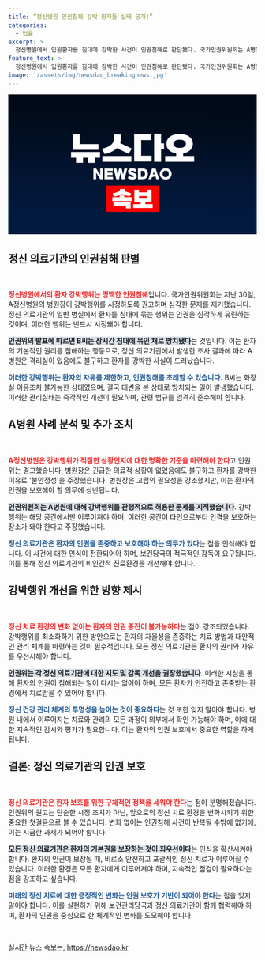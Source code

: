 ```yaml
---
title: “정신병원 인권침해 강박 환자들 실태 공개!”
categories:
  - 법률
excerpt: >
  정신병원에서 입원환자를 침대에 강박한 사건이 인권침해로 판단됐다. 국가인권위원회는 A병원에 강박행위를 중단하고, 격리실 지침을 준수할 것을 권고했다. 이 shocking revelation은 우리 사회의 정신 건강 관리에 대한 경각심을 일깨운다!
feature_text: >
  정신병원에서 입원환자를 침대에 강박한 사건이 인권침해로 판단됐다. 국가인권위원회는 A병원에 강박행위를 중단하고, 격리실 지침을 준수할 것을 권고했다. 이 shocking revelation은 우리 사회의 정신 건강 관리에 대한 경각심을 일깨운다!
image: '/assets/img/newsdao_breakingnews.jpg'
---
```


<p><img src="/assets/img/newsdao_breakingnews.jpg" alt="bookingtag 속보" /></p>

<h2 data-ke-size="size26">정신 의료기관의 인권침해 판별</h2>

<p data-ke-size="size16">&nbsp;</p>

<p data-ke-size="size16"><b><span style="color: #ee2323;">정신병원에서의 환자 강박행위는 명백한 인권침해</span></b>입니다. 국가인권위원회는 지난 30일, A정신병원의 병원장이 강박행위를 시정하도록 권고하며 심각한 문제를 제기했습니다. 정신 의료기관의 일반 병실에서 환자를 침대에 묶는 행위는 인권을 심각하게 유린하는 것이며, 이러한 행위는 반드시 시정돼야 합니다.</p>

<p data-ke-size="size16"><b><span style="background-color: #21538527;">인권위의 발표에 따르면 B씨는 장시간 침대에 묶인 채로 방치됐다</span></b>는 것입니다. 이는 환자의 기본적인 권리를 침해하는 행동으로, 정신 의료기관에서 발생한 조사 결과에 따라 A병원은 격리실이 있음에도 불구하고 환자를 강박한 사실이 드러났습니다.</p>

<p data-ke-size="size16"><b><span style="color: #1a5490;">이러한 강박행위는 환자의 자유를 제한하고, 인권침해를 초래할 수 있습니다.</span></b> B씨는 화장실 이용조차 불가능한 상태였으며, 결국 대변을 본 상태로 방치되는 일이 발생했습니다. 이러한 관리실태는 즉각적인 개선이 필요하며, 관련 법규를 엄격히 준수해야 합니다.</p>

<h2 data-ke-size="size26">A병원 사례 분석 및 추가 조치</h2>

<p data-ke-size="size16">&nbsp;</p>

<p data-ke-size="size16"><b><span style="color: #ee2323;">A정신병원은 강박행위가 적절한 상황인지에 대한 명확한 기준을 마련해야 한다</span></b>고 인권위는 경고했습니다. 병원장은 긴급한 의료적 상황이 없었음에도 불구하고 환자를 강박한 이유로 '불안정성'을 주장했습니다. 병원장은 고립의 필요성을 강조했지만, 이는 환자의 인권을 보호해야 할 의무에 상반됩니다.</p>

<p data-ke-size="size16"><b><span style="background-color: #21538527;">인권위원회는 A병원에 대해 강박행위를 관행적으로 허용한 문제를 지적했습니다</span></b>. 강박행위는 해당 공간에서만 이루어져야 하며, 이러한 공간이 타인으로부터 인격을 보호하는 장소가 돼야 한다고 주장했습니다.</p>

<p data-ke-size="size16"><b><span style="color: #1a5490;">정신 의료기관은 환자의 인권을 존중하고 보호해야 하는 의무가 있다</span></b>는 점을 인식해야 합니다. 이 사건에 대한 인식이 전환되어야 하며, 보건당국의 적극적인 감독이 요구됩니다. 이를 통해 정신 의료기관의 비인간적 진료환경을 개선해야 합니다.</p>

<h2 data-ke-size="size26">강박행위 개선을 위한 방향 제시</h2>

<p data-ke-size="size16">&nbsp;</p>

<p data-ke-size="size16"><b><span style="color: #ee2323;">정신 치료 환경의 변화 없이는 환자의 인권 증진이 불가능하다</span></b>는 점이 강조되었습니다. 강박행위를 최소화하기 위한 방안으로는 환자의 자율성을 존중하는 치료 방법과 대안적인 관리 체계를 마련하는 것이 필수적입니다. 모든 정신 의료기관은 환자의 권리와 자유를 우선시해야 합니다.</p>

<p data-ke-size="size16"><b><span style="background-color: #21538527;">인권위는 각 정신 의료기관에 대한 지도 및 감독 개선을 권장했습니다</span></b>. 이러한 지침을 통해 환자의 인권이 침해되는 일이 다시는 없어야 하며, 모든 환자가 안전하고 존중받는 환경에서 치료받을 수 있어야 합니다.</p>

<p data-ke-size="size16"><b><span style="color: #1a5490;">정신 건강 관리 체계의 투명성을 높이는 것이 중요하다</span></b>는 것 또한 잊지 말아야 합니다. 병원 내에서 이루어지는 치료와 관리의 모든 과정이 외부에서 확인 가능해야 하며, 이에 대한 지속적인 감시와 평가가 필요합니다. 이는 환자의 인권 보호에서 중요한 역할을 하게 됩니다.</p>

<h2 data-ke-size="size26">결론: 정신 의료기관의 인권 보호</h2>

<p data-ke-size="size16">&nbsp;</p>

<p data-ke-size="size16"><b><span style="color: #ee2323;">정신 의료기관은 환자 보호를 위한 구체적인 정책을 세워야 한다</span></b>는 점이 분명해졌습니다. 인권위의 권고는 단순한 시정 조치가 아닌, 앞으로의 정신 치료 환경을 변화시키기 위한 중요한 첫걸음으로 볼 수 있습니다. 변화 없이는 인권침해 사건이 반복될 수밖에 없기에, 이는 시급한 과제가 되어야 합니다.</p>

<p data-ke-size="size16"><b><span style="background-color: #21538527;">모든 정신 의료기관은 환자의 기본권을 보장하는 것이 최우선이다</span></b>는 인식을 확산시켜야 합니다. 환자의 인권이 보장될 때, 비로소 안전하고 포괄적인 정신 치료가 이루어질 수 있습니다. 이러한 환경은 모든 환자에게 이루어져야 하며, 지속적인 점검이 필요하다는 점을 강조하고 싶습니다.</p>

<p data-ke-size="size16"><b><span style="color: #1a5490;">미래의 정신 치료에 대한 긍정적인 변화는 인권 보호가 기반이 되어야 한다</span></b>는 점을 잊지 말아야 합니다. 이를 실현하기 위해 보건관리당국과 정신 의료기관이 함께 협력해야 하며, 환자의 인권을 중심으로 한 체계적인 변화를 도모해야 합니다.</p>

<p data-ke-size="size16">&nbsp;</p>
실시간 뉴스 속보는, <a href="https://newsdao.kr" rel="dofollow">https://newsdao.kr</a>


